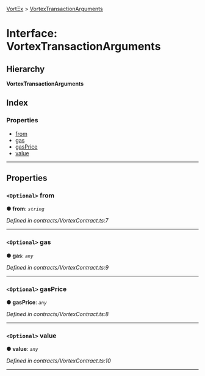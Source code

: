 [VortΞx](../README.md) > [VortexTransactionArguments](../interfaces/vortextransactionarguments.md)

# Interface: VortexTransactionArguments

## Hierarchy

**VortexTransactionArguments**

## Index

### Properties

* [from](vortextransactionarguments.md#from)
* [gas](vortextransactionarguments.md#gas)
* [gasPrice](vortextransactionarguments.md#gasprice)
* [value](vortextransactionarguments.md#value)

---

## Properties

<a id="from"></a>

### `<Optional>` from

**● from**: *`string`*

*Defined in contracts/VortexContract.ts:7*

___
<a id="gas"></a>

### `<Optional>` gas

**● gas**: *`any`*

*Defined in contracts/VortexContract.ts:9*

___
<a id="gasprice"></a>

### `<Optional>` gasPrice

**● gasPrice**: *`any`*

*Defined in contracts/VortexContract.ts:8*

___
<a id="value"></a>

### `<Optional>` value

**● value**: *`any`*

*Defined in contracts/VortexContract.ts:10*

___


